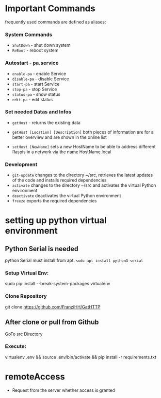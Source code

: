 # Important Commands

frequently used commands are defined as aliases:

### System Commands
- ```ShutDown``` - shut down system
- ```ReBoot``` - reboot system

### Autostart - pa.service
- ```enable-pa``` - enable Service
- ```disable-pa``` - disable Service
- ```start-pa``` - start Service
- ```stop-pa``` - stop Service
- ```status-pa``` - show status
- ```edit-pa``` - edit status

### Set needed Datas and Infos
- ```getHost``` - returns the existing data
- ```getHost [Location] [Description]```
    both pieces of information are for a better overview and are shown in the online list

- ```setHost [NewName]```
    sets a new HostName to be able to address different Raspis in a network via the name HostName.local

### Development
- ```git-update```
    changes to the directory ~/src, retrieves the latest updates of the code and installs required dependencies
- ```activate```
    changes to the directory ~/src and activates the virtual Python environment
- ```deactivate```
    deactivates the virtual Python environment
- ```freeze```
    exports the required dependencies

# setting up python virtual environment

## Python Serial is needed
python Serial must install from apt:
`sudo apt install python3-serial`

### Setup Virtual Env:
sudo pip install --break-system-packages virtualenv

### Clone Repository
git clone https://github.com/FranziHH/GatHTTP

## After clone or pull from Github 
GoTo src Directory

### Execute:
virtualenv .env && source .env/bin/activate && pip install -r requirements.txt

# remoteAccess
- Request from the server whether access is granted
